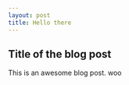 ```yaml
---
layout: post
title: Hello there
---
```


## Title of the blog post
This is an awesome blog post. 
woo
